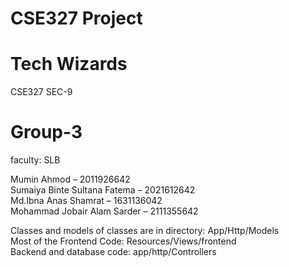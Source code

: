 
# CSE327 Project


# Tech Wizards

CSE327
SEC-9
# Group-3
faculty: SLB  
 
Mumin Ahmod – 2011926642    
Sumaiya Binte Sultana Fatema – 2021612642   
Md.Ibna Anas Shamrat – 1631136042   
Mohammad Jobair Alam Sarder – 2111355642  


Classes and models of classes are in directory: App/Http/Models  
Most of the Frontend Code: Resources/Views/frontend  
Backend and database code: app/http/Controllers


